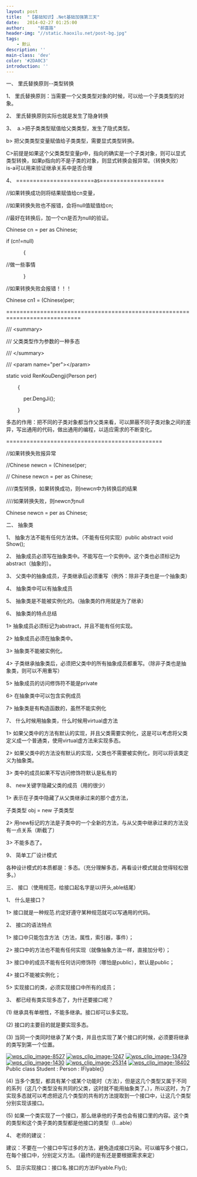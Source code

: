```yaml
---
layout: post
title:  "【基础知识】.Net基础加强第三天"
date:   2014-02-27 01:25:00
author:     "郝喜路"
header-img: "//static.haoxilu.net/post-bg.jpg"
tags:
    - 默认
description: ''
main-class: 'dev'
color: '#2DA0C3'
introduction: ''
---
```

一、 里氏替换原则--类型转换

1、 里氏替换原则：当需要一个父类类型对象的时候，可以给一个子类类型的对象。

2、 里氏替换原则实际也就是发生了隐身转换

3、&nbsp; a.\>把子类类型赋值给父类类型，发生了隐式类型。

b\> 把父类类型变量赋值给子类类型，需要显式类型转换。

C\>前提是如果这个父类类型变量p中，指向的确实是一个子类对象，则可以显式类型转换，如果p指向的不是子类的对象，则显式转换会报异常。（转换失败）&nbsp;&nbsp;&nbsp; is-a可以用来验证继承关系中是否合理

4、 =======================as===================

//如果转换成功则将结果赋值给cn变量，

//如果转换失败也不报错，会将null值赋值给cn;

//最好在转换后，加一个cn是否为null的验证。

Chinese cn = per as Chinese;

if (cn!=null)

&nbsp;&nbsp;&nbsp;&nbsp;&nbsp;&nbsp;&nbsp;&nbsp;&nbsp;&nbsp;&nbsp; {

//做一些事情

&nbsp;&nbsp;&nbsp;&nbsp;&nbsp;&nbsp;&nbsp;&nbsp;&nbsp;&nbsp;&nbsp; }

//如果转换失败会报错！！！

Chinese cn1 = (Chinese)per;

============================================================================

/// \<summary\>

/// 父类类型作为参数的一种多态

/// \</summary\>

/// \<param name="per"\>\</param\>

static void RenKouDengji(Person per)

&nbsp;&nbsp;&nbsp;&nbsp;&nbsp;&nbsp;&nbsp; {

&nbsp;&nbsp;&nbsp;&nbsp;&nbsp;&nbsp;&nbsp;&nbsp;&nbsp;&nbsp;&nbsp; per.DengJi();

&nbsp;&nbsp;&nbsp;&nbsp;&nbsp;&nbsp;&nbsp; }

多态的作用：把不同的子类对象都当作父类来看，可以屏蔽不同子类对象之间的差异，写出通用的代码，做出通用的编程，以适应需求的不断变化。

==============================================

//如果转换失败报异常

//Chinese newcn = (Chinese)per;

// Chinese newcn = per as Chinese;

////类型转换，如果转换成功，则newcn中为转换后的结果

////如果转换失败，则newcn为null

Chinese newcn = per as Chinese;

二、 抽象类

1、 抽象方法不能有任何方法体。（不能有任何实现）public abstract void Show();

2、 抽象成员必须写在抽象类中。不能写在一个实例中。这个类也必须标记为abstract（抽象的）。

3、 父类中的抽象成员，子类继承后必须重写（例外：除非子类也是一个抽象类）

4、 抽象类中可以有抽象成员

5、 抽象类是不能被实例化的。（抽象类的作用就是为了继承）

6、 抽象类的特点总结

1\> 抽象成员必须标记为abstract，并且不能有任何实现。

2\> 抽象成员必须在抽象类中。

3\> 抽象类不能被实例化。

4\> 子类继承抽象类后，必须把父类中的所有抽象成员都重写。（除非子类也是抽象类，则可以不用重写）

5\> 抽象成员的访问修饰符不能是private

6\> 在抽象类中可以包含实例成员

7\> 抽象类是有构造函数的，虽然不能实例化

7、 什么时候用抽象类，什么时候用virtual虚方法

1\> 如果父类中的方法有默认的实现，并且父类需要实例化，这是可以考虑将父类定义成一个普通类，使用virtual虚方法来实现多态。

2\> 如果父类中的方法没有默认的实现，父类也不需要被实例化，则可以将该类定义为抽象类。

3\> 类中的成员如果不写访问修饰符默认是私有的

8、 new关键字隐藏父类的成员（用的很少）

1\> 表示在子类中隐藏了从父类继承过来的那个虚方法，

子类类型 obj = new 子类类型

2\> 用new标记的方法是子类中的一个全新的方法，与从父类中继承过来的方法没有一点关系（断截了）

3\> 不能多态了。

9、 简单工厂设计模式

各种设计模式的本质都是：多态。（充分理解多态，再看设计模式就会觉得轻松很多。）

三、 接口（使用规范，给接口起名字是以I开头,able结尾）

1、 什么是接口？

1\> 接口就是一种规范.约定好遵守某种规范就可以写通用的代码。

2、 接口的语法特点

1\> 接口中只能包含方法（方法，属性，索引器，事件）；

2\> 接口中的方法也不能有任何实现（就像抽象方法一样，直接加分号）；

3\> 接口中的成员不能有任何访问修饰符（哪怕是public），默认是public；

4\> 接口不能被实例化；

5\> 实现接口的类，必须实现接口中所有的成员；

3、 都已经有类实现多态了，为什还要接口呢？

(1) 继承具有单根性，不能多继承。接口却可以多实现。

(2) 接口的主要目的就是要实现多态。

(3) 当同一个类同时继承了某个类，并且也实现了某个接口的时候，必须要将继承的类写到第一个位置。

[![wps_clip_image-8527](http://images.cnitblog.com/blog/578906/201402/270924305829652.png "wps\_clip\_image-8527")](http://images.cnitblog.com/blog/578906/201402/270924301734824.png) [![wps_clip_image-1247](http://images.cnitblog.com/blog/578906/201402/270924321337924.png "wps\_clip\_image-1247")](http://images.cnitblog.com/blog/578906/201402/270924312393253.png) [![wps_clip_image-13479](http://images.cnitblog.com/blog/578906/201402/270924327633282.png "wps\_clip\_image-13479")](http://images.cnitblog.com/blog/578906/201402/270924324806198.png) [![wps_clip_image-1430](http://images.cnitblog.com/blog/578906/201402/270924333463626.png "wps\_clip\_image-1430")](http://images.cnitblog.com/blog/578906/201402/270924330551840.png) [![wps_clip_image-25314](http://images.cnitblog.com/blog/578906/201402/270924340391241.png "wps\_clip\_image-25314")](http://images.cnitblog.com/blog/578906/201402/270924335837169.png) [![wps_clip_image-18402](http://images.cnitblog.com/blog/578906/201402/270924348161114.png "wps\_clip\_image-18402")](http://images.cnitblog.com/blog/578906/201402/270924345161084.png)Public class Student : Person : IFlyable{}

(4) 当多个类型，都具有某个或某个功能时（方法），但是这几个类型又属于不同的系列（这几个类型没有共同的父类，这时就不能用抽象类了。），所以这时，为了实现多态就可以考虑把这几个类型的共有的方法提取到一个接口中，让这几个类型分别实现该接口。

(5) 如果一个类实现了一个接口，那么继承他的子类也会有接口里的内容。这个类的类型和这个类子类的类型都是他接口的类型（I…able）

4、 老师的建议：

建议：不要在一个接口中写过多的方法，避免造成接口污染。可以编写多个接口，在每个接口中，分别定义方法。（最终的是有还是要根据需求来定）

5、 显示实现接口：接口名.接口的方法IFlyable.Fly();

